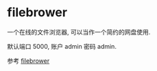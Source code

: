 # filebrower
一个在线的文件浏览器, 可以当作一个简约的网盘使用.

默认端口 5000, 账户 admin 密码 admin.

参考 [filebrower](https://filebrowser.org/)

